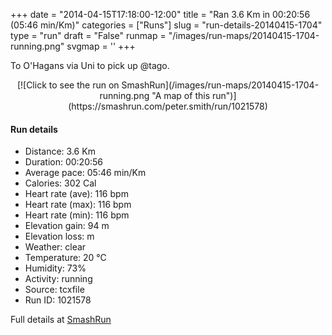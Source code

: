 +++
date = "2014-04-15T17:18:00-12:00"
title = "Ran 3.6 Km in 00:20:56 (05:46 min/Km)"
categories = ["Runs"]
slug = "run-details-20140415-1704"
type = "run"
draft = "False"
runmap = "/images/run-maps/20140415-1704-running.png"
svgmap = '<polyline points="13 100, 19 94, 27 96, 29 95, 30 94, 36 82, 37 81, 74 47, 87 36, 88 35, 87 32, 83 29, 77 20, 77 17, 72 16, 72 10, 74 11, 72 9, 36 0, 33 4, 29 4">'
+++

To O'Hagans via Uni to pick up @tago. 



<!--more-->

<center>
[![Click to see the run on SmashRun](/images/run-maps/20140415-1704-running.png "A map of this run")](https://smashrun.com/peter.smith/run/1021578)
</center>

#### Run details

* Distance: 3.6 Km
* Duration: 00:20:56
* Average pace: 05:46 min/Km
* Calories: 302 Cal
* Heart rate (ave): 116 bpm
* Heart rate (max): 116 bpm
* Heart rate (min): 116 bpm
* Elevation gain: 94 m
* Elevation loss:  m
* Weather: clear
* Temperature: 20 &deg;C
* Humidity: 73%
* Activity: running
* Source: tcxfile
* Run ID: 1021578

Full details at [SmashRun](https://smashrun.com/peter.smith/run/1021578)